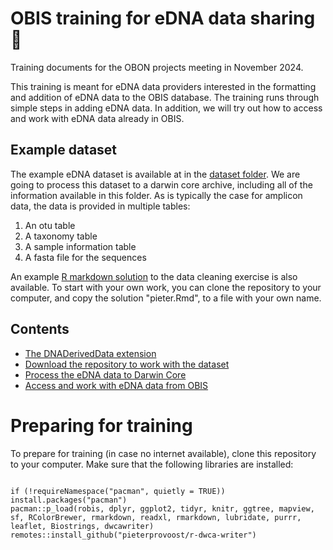 # OBIS training for eDNA data sharing 🐠

Training documents for the OBON projects meeting in November 2024. 

This training is meant for eDNA data providers interested in the formatting and addition of eDNA data to the OBIS database. The training runs through simple steps in adding eDNA data. In addition, we will try out how to access and work with eDNA data already in OBIS. 

## Example dataset

The example eDNA dataset is available at in the [dataset folder](dataset). We are going to process this dataset to a darwin core archive, including all of the information available in this folder. As is typically the case for amplicon data, the data is provided in multiple tables:

1. An otu table
2. A taxonomy table
3. A sample information table
4. A fasta file for the sequences


An example [R markdown solution](solutions/pieter.Rmd) to the data cleaning exercise is also available. To start with your own work, you can clone the repository to your computer, and copy the solution "pieter.Rmd", to a file with your own name.


## Contents

- [The DNADerivedData extension](dna.md)
- [Download the repository to work with the dataset](dataset.md)
- [Process the eDNA data to Darwin Core](pieter.Rmd)
- [Access and work with eDNA data from OBIS](dna_access_pacman.Rmd)


# Preparing for training

To prepare for training (in case no internet available), clone this repository to your computer. Make sure that the following libraries are installed:

```

if (!requireNamespace("pacman", quietly = TRUE)) install.packages("pacman")
pacman::p_load(robis, dplyr, ggplot2, tidyr, knitr, ggtree, mapview, sf, RColorBrewer, rmarkdown, readxl, rmarkdown, lubridate, purrr, leaflet, Biostrings, dwcawriter) 
remotes::install_github("pieterprovoost/r-dwca-writer")

```